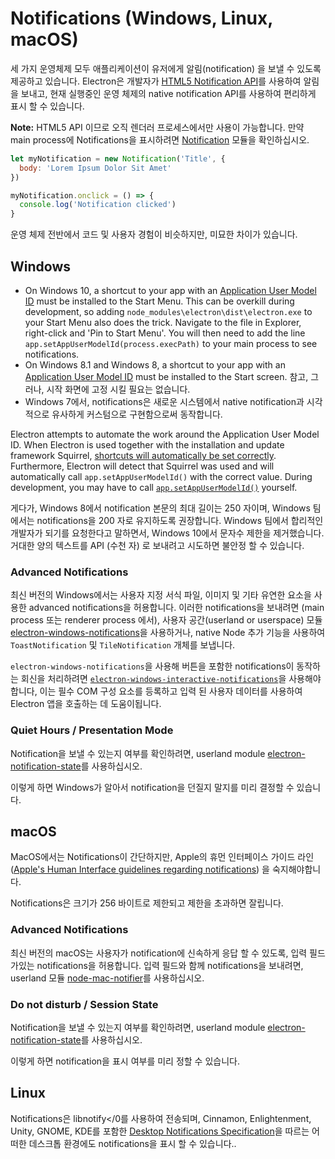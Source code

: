 # Notifications (Windows, Linux, macOS)

세 가지 운영체제 모두 애플리케이션이 유저에게 알림(notification) 을 보낼 수 있도록 제공하고 있습니다. Electron은 개발자가 [HTML5 Notification API](https://notifications.spec.whatwg.org/)를 사용하여 알림을 보내고, 현재 실행중인 운영 체제의 native notification API를 사용하여 편리하게 표시 할 수 있습니다.

**Note:** HTML5 API 이므로 오직 렌더러 프로세스에서만 사용이 가능합니다. 만약 main process에 Notifications을 표시하려면 [Notification](../api/notification.md) 모듈을 확인하십시오.

```javascript
let myNotification = new Notification('Title', {
  body: 'Lorem Ipsum Dolor Sit Amet'
})

myNotification.onclick = () => {
  console.log('Notification clicked')
}
```

운영 체제 전반에서 코드 및 사용자 경험이 비슷하지만, 미묘한 차이가 있습니다.

## Windows

* On Windows 10, a shortcut to your app with an [Application User Model ID](https://msdn.microsoft.com/en-us/library/windows/desktop/dd378459(v=vs.85).aspx) must be installed to the Start Menu. This can be overkill during development, so adding `node_modules\electron\dist\electron.exe` to your Start Menu also does the trick. Navigate to the file in Explorer, right-click and 'Pin to Start Menu'. You will then need to add the line `app.setAppUserModelId(process.execPath)` to your main process to see notifications.
* On Windows 8.1 and Windows 8, a shortcut to your app with an [Application User Model ID](https://msdn.microsoft.com/en-us/library/windows/desktop/dd378459(v=vs.85).aspx) must be installed to the Start screen. 참고, 그러나, 시작 화면에 고정 시킬 필요는 없습니다.
* Windows 7에서, notifications은 새로운 시스템에서 native notification과 시각적으로 유사하게 커스텀으로 구현함으로써 동작합니다.

Electron attempts to automate the work around the Application User Model ID. When Electron is used together with the installation and update framework Squirrel, [shortcuts will automatically be set correctly](https://github.com/electron/windows-installer/blob/master/README.md#handling-squirrel-events). Furthermore, Electron will detect that Squirrel was used and will automatically call `app.setAppUserModelId()` with the correct value. During development, you may have to call [`app.setAppUserModelId()`](../api/app.md#appsetappusermodelidid-windows) yourself.

게다가, Windows 8에서 notification 본문의 최대 길이는 250 자이며, Windows 팀에서는 notifications을 200 자로 유지하도록 권장합니다. Windows 팀에서 합리적인 개발자가 되기를 요청한다고 말하면서, Windows 10에서 문자수 제한을 제거했습니다. 거대한 양의 텍스트를 API (수천 자) 로 보내려고 시도하면 불안정 할 수 있습니다.

### Advanced Notifications

최신 버전의 Windows에서는 사용자 지정 서식 파일, 이미지 및 기타 유연한 요소을 사용한 advanced notifications을 허용합니다. 이러한 notifications을 보내려면 (main process 또는 renderer process 에서), 사용자 공간(userland or userspace) 모듈 [electron-windows-notifications](https://github.com/felixrieseberg/electron-windows-notifications)을 사용하거나, native Node 추가 기능을 사용하여 `ToastNotification` 및 `TileNotification` 개체를 보냅니다.

`electron-windows-notifications`을 사용해 버튼을 포함한 notifications이 동작하는 회신을 처리하려면 [`electron-windows-interactive-notifications`](https://github.com/felixrieseberg/electron-windows-interactive-notifications)을 사용해야 합니다, 이는 필수 COM 구성 요소를 등록하고 입력 된 사용자 데이터를 사용하여 Electron 앱을 호출하는 데 도움이됩니다.

### Quiet Hours / Presentation Mode

Notification을 보낼 수 있는지 여부를 확인하려면, userland module [electron-notification-state](https://github.com/felixrieseberg/electron-notification-state)를 사용하십시오.

이렇게 하면 Windows가 알아서 notification을 던질지 말지를 미리 결정할 수 있습니다.

## macOS

MacOS에서는 Notifications이 간단하지만, Apple의 휴먼 인터페이스 가이드 라인([Apple's Human Interface guidelines regarding notifications](https://developer.apple.com/macos/human-interface-guidelines/system-capabilities/notifications/)) 을 숙지해야합니다.

Notifications은 크기가 256 바이트로 제한되고 제한을 초과하면 잘립니다.

### Advanced Notifications

최신 버전의 macOS는 사용자가 notification에 신속하게 응답 할 수 있도록, 입력 필드가있는 notifications을 허용합니다. 입력 필드와 함께 notifications을 보내려면, userland 모듈 [node-mac-notifier](https://github.com/CharlieHess/node-mac-notifier)를 사용하십시오.

### Do not disturb / Session State

Notification을 보낼 수 있는지 여부를 확인하려면, userland module [electron-notification-state](https://github.com/felixrieseberg/electron-notification-state)를 사용하십시오.

이렇게 하면 notification을 표시 여부를 미리 정할 수 있습니다.

## Linux

Notifications은 libnotify</0를 사용하여 전송되며, Cinnamon, Enlightenment, Unity, GNOME, KDE를 포함한 <a href="https://developer.gnome.org/notification-spec/">Desktop Notifications Specification</a>을 따르는 어떠한 데스크톱 환경에도 notifications을 표시 할 수 있습니다..</p>